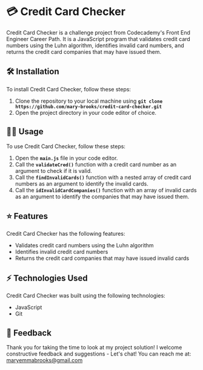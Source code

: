 # :credit_card: Credit Card Checker
Credit Card Checker is a challenge project from Codecademy's Front End Engineer Career Path. It is a JavaScript program that validates credit card numbers using the Luhn algorithm, identifies invalid card numbers, and returns the credit card companies that may have issued them.

## :hammer_and_wrench: Installation
To install Credit Card Checker, follow these steps:

1. Clone the repository to your local machine using **``git clone https://github.com/mary-brooks/credit-card-checker.git``**
2. Open the project directory in your code editor of choice.

## :woman_technologist: Usage
To use Credit Card Checker, follow these steps:

1. Open the **``main.js``** file in your code editor.
2. Call the **``validateCred()``** function with a credit card number as an argument to check if it is valid.
3. Call the **``findInvalidCards()``** function with a nested array of credit card numbers as an argument to identify the invalid cards.
4. Call the **``idInvalidCardCompanies()``** function with an array of invalid cards as an argument to identify the companies that may have issued them.

## :star: Features
Credit Card Checker has the following features:

- Validates credit card numbers using the Luhn algorithm
- Identifies invalid credit card numbers
- Returns the credit card companies that may have issued invalid cards

## :zap: Technologies Used
Credit Card Checker was built using the following technologies:

- JavaScript
- Git

## 	:speech_balloon: Feedback
Thank you for taking the time to look at my project solution! I welcome constructive feedback and suggestions - Let's chat! You can reach me at: maryemmabrooks@gmail.com  
